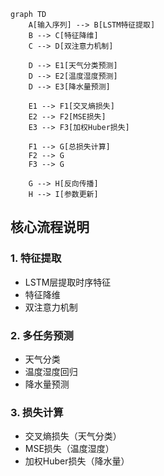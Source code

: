 ```mermaid
graph TD
    A[输入序列] --> B[LSTM特征提取]
    B --> C[特征降维]
    C --> D[双注意力机制]
    
    D --> E1[天气分类预测]
    D --> E2[温度湿度预测]
    D --> E3[降水量预测]
    
    E1 --> F1[交叉熵损失]
    E2 --> F2[MSE损失]
    E3 --> F3[加权Huber损失]
    
    F1 --> G[总损失计算]
    F2 --> G
    F3 --> G
    
    G --> H[反向传播]
    H --> I[参数更新]
```

## 核心流程说明

### 1. 特征提取
- LSTM层提取时序特征
- 特征降维
- 双注意力机制

### 2. 多任务预测
- 天气分类
- 温度湿度回归
- 降水量预测

### 3. 损失计算
- 交叉熵损失（天气分类）
- MSE损失（温度湿度）
- 加权Huber损失（降水量） 
